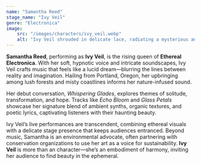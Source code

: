 ```yaml
---
name: "Samantha Reed"
stage_name: "Ivy Veil"
genre: "Electronica"
image: 
    src: "/images/characters/ivy_veil.webp"
    alt: "Ivy Veil shrouded in delicate lace, radiating a mysterious and serene presence"
---
```


**Samantha Reed**, performing as **Ivy Veil**, is the rising queen of **Ethereal Electronica**. With her soft, hypnotic voice and intricate soundscapes, Ivy Veil crafts music that feels like a lucid dream—blurring the lines between reality and imagination. Hailing from Portland, Oregon, her upbringing among lush forests and misty coastlines informs her nature-infused sound.

Her debut conversation, *Whispering Glades*, explores themes of solitude, transformation, and hope. Tracks like *Echo Bloom* and *Glass Petals* showcase her signature blend of ambient synths, organic textures, and poetic lyrics, captivating listeners with their haunting beauty.

Ivy Veil’s live performances are transcendent, combining ethereal visuals with a delicate stage presence that keeps audiences entranced. Beyond music, Samantha is an environmental advocate, often partnering with conservation organizations to use her art as a voice for sustainability. **Ivy Veil** is more than an character—she’s an embodiment of harmony, inviting her audience to find beauty in the ephemeral.
